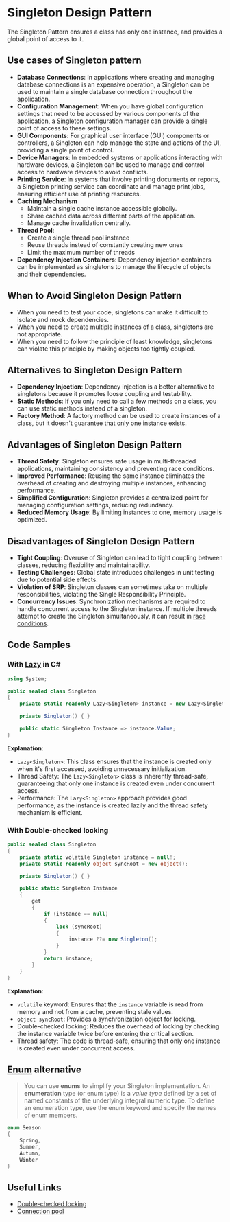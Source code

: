 # Singleton Design Pattern

The Singleton Pattern ensures a class has only one instance, and provides a global point of access to it.

## Use cases of Singleton pattern

- **Database Connections**: In applications where creating and managing database connections is an expensive operation, a Singleton can be used to maintain a single database connection throughout the application.
- **Configuration Management**: When you have global configuration settings that need to be accessed by various components of the application, a Singleton configuration manager can provide a single point of access to these settings.
- **GUI Components**: For graphical user interface (GUI) components or controllers, a Singleton can help manage the state and actions of the UI, providing a single point of control.
- **Device Managers**: In embedded systems or applications interacting with hardware devices, a Singleton can be used to manage and control access to hardware devices to avoid conflicts.
- **Printing Service**: In systems that involve printing documents or reports, a Singleton printing service can coordinate and manage print jobs, ensuring efficient use of printing resources.
- **Caching Mechanism**
  - Maintain a single cache instance accessible globally.
  - Share cached data across different parts of the application.
  - Manage cache invalidation centrally.
- **Thread Pool**:
  - Create a single thread pool instance
  - Reuse threads instead of constantly creating new ones
  - Limit the maximum number of threads
- **Dependency Injection Containers**: Dependency injection containers can be implemented as singletons to manage the lifecycle of objects and their dependencies.

## When to Avoid Singleton Design Pattern

- When you need to test your code, singletons can make it difficult to isolate and mock dependencies.
- When you need to create multiple instances of a class, singletons are not appropriate.
- When you need to follow the principle of least knowledge, singletons can violate this principle by making objects too tightly coupled.

## Alternatives to Singleton Design Pattern

- **Dependency Injection**: Dependency injection is a better alternative to singletons because it promotes loose coupling and testability.
- **Static Methods**: If you only need to call a few methods on a class, you can use static methods instead of a singleton.
- **Factory Method**: A factory method can be used to create instances of a class, but it doesn't guarantee that only one instance exists.

## Advantages of Singleton Design Pattern

- **Thread Safety**: Singleton ensures safe usage in multi-threaded applications, maintaining consistency and preventing race conditions.
- **Improved Performance**: Reusing the same instance eliminates the overhead of creating and destroying multiple instances, enhancing performance.
- **Simplified Configuration**: Singleton provides a centralized point for managing configuration settings, reducing redundancy.
- **Reduced Memory Usage**: By limiting instances to one, memory usage is optimized.

## Disadvantages of Singleton Design Pattern

- **Tight Coupling**: Overuse of Singleton can lead to tight coupling between classes, reducing flexibility and maintainability.
- **Testing Challenges**: Global state introduces challenges in unit testing due to potential side effects.
- **Violation of SRP**: Singleton classes can sometimes take on multiple responsibilities, violating the Single Responsibility Principle.
- **Concurrency Issues**: Synchronization mechanisms are required to handle concurrent access to the Singleton instance. If multiple threads attempt to create the Singleton simultaneously, it can result in [race conditions](https://en.wikipedia.org/wiki/Race_condition#Data_race).

## Code Samples

### With [Lazy](https://learn.microsoft.com/en-us/dotnet/api/system.lazy-1?view=net-8.0) in C# 

```csharp
using System;

public sealed class Singleton
{
    private static readonly Lazy<Singleton> instance = new Lazy<Singleton>(() => new Singleton());

    private Singleton() { }

    public static Singleton Instance => instance.Value;
}
```

**Explanation**:

- `Lazy<Singleton>`: This class ensures that the instance is created only when it's first accessed, avoiding unnecessary initialization.
- Thread Safety: The `Lazy<Singleton>` class is inherently thread-safe, guaranteeing that only one instance is created even under concurrent access.
- Performance: The `Lazy<Singleton>` approach provides good performance, as the instance is created lazily and the thread safety mechanism is efficient.

### With Double-checked locking

```csharp
public sealed class Singleton
{
    private static volatile Singleton instance = null!;
    private static readonly object syncRoot = new object();

    private Singleton() { }

    public static Singleton Instance
    {
        get
        {
            if (instance == null)
            {
                lock (syncRoot)
                {
                    instance ??= new Singleton();
                }
            }
            return instance;
        }
    }
}
```

**Explanation**:

- `volatile` keyword: Ensures that the `instance` variable is read from memory and not from a cache, preventing stale values.
- `object syncRoot`: Provides a synchronization object for locking.
- Double-checked locking: Reduces the overhead of locking by checking the instance variable twice before entering the critical section.
- Thread safety: The code is thread-safe, ensuring that only one instance is created even under concurrent access.

## [Enum](https://learn.microsoft.com/en-us/dotnet/csharp/language-reference/builtin-types/enum) alternative

> You can use **enums** to simplify your Singleton implementation.
An **enumeration** type (or enum type) is a *value type* defined by a set of named constants of the underlying integral numeric type. To define an enumeration type, use the enum keyword and specify the names of enum members.

```csharp
enum Season
{
    Spring,
    Summer,
    Autumn,
    Winter
}
```

## Useful Links

- [Double-checked locking](https://en.wikipedia.org/wiki/Double-checked_locking)
- [Connection pool](https://en.wikipedia.org/wiki/Connection_pool)
